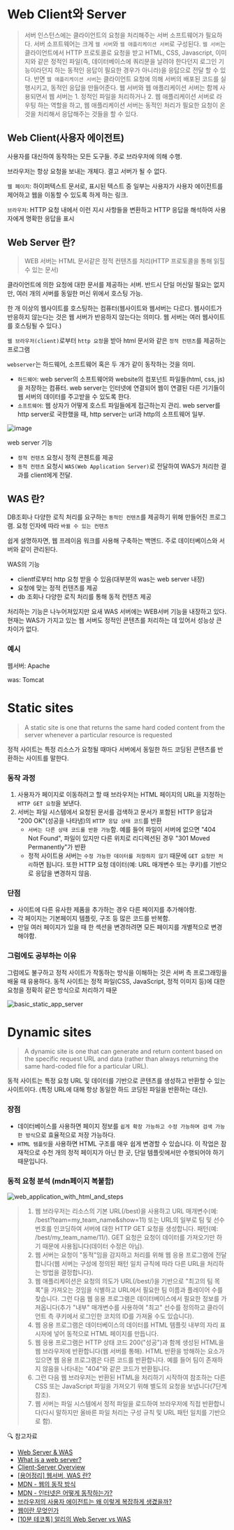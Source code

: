 # Web Client와 Server

> 서버 인스턴스에는 클라이언트의 요청을 처리해주는 서버 소프트웨어가 필요하다. 서버 소프트웨어는 크게 `웹 서버`와 `웹 애플리케이션 서버`로 구성된다. `웹 서버`는 클라이언트에서 HTTP 프로토콜로 요청을 받고 HTML, CSS, Javascript, 이미지와 같은 정적인 파일(즉, 데이터베이스에 쿼리문을 날려야 한다던지 로그인 기능이라던지 하는 동적인 응답이 필요한 경우가 아니라)을 응답으로 전달 할 수 있다.
> 반면 `웹 애플리케이션 서버`는 클라이언트 요청에 의해 서버의 배포된 코드를 실행시키고, 동적인 응답을 만들어준다.
> 웹 서버와 웹 애플리케이션 서버는 함께 사용되면서 웹 서버는 1. 정적인 파일을 처리하거나 2. 웹 애플리케이션 서버로 라우팅 하는 역할을 하고, 웹 애플리케이션 서버는 동적인 처리가 필요한 요청이 온 것을 처리해서 응답해주는 것들을 할 수 있다.

## Web Client(사용자 에이전트)

사용자를 대신하여 동작하는 모든 도구들. 주로 브라우저에 의해 수행.

브라우저는 항상 요청을 보내는 개체다. 결고 서버가 될 수 없다.

`웹 페이지`: 하이퍼텍스트 문서로, 표시된 텍스트 중 일부는 사용자가 사용자 에이전트를 제어하고 웹을 이동할 수 있도록 하게 하는 링크.

`브라우저`: HTTP 요청 내에서 이런 지시 사항들을 변환하고 HTTP 응답을 해석하여 사용자에게 명확한 응답을 표시

## Web Server 란?

> WEB 서버는 HTML 문서같은 정적 컨텐츠를 처리(HTTP 프로토콜을 통해 읽힐 수 있는 문서)

클라이언트에 의한 요청에 대한 문서를 제공하는 서버. 반드시 단일 머신일 필요는 없지만, 여러 개의 서버를 동일한 머신 위에서 호스팅 가능.

한 개 이상의 웹사이트를 호스팅하는 컴퓨터(웹사이트와 웹서버는 다르다. 웹사이트가 반응하지 않는다는 것은 웹 서버가 반응하지 않는다는 의미다. 웹 서버는 여러 웹사이트를 호스팅될 수 있다.)

`웹 브라우저(client)`로부터 `http 요청`을 받아 html 문서와 같은 `정적 컨텐츠`를 제공하는 프로그램

`webserver`는 하드웨어, 소프트웨어 혹은 두 개가 같이 동작하는 것을 의미.

- `하드웨어`: web server의 소프트웨어와 website의 컴포넌트 파일들(html, css, js)을 저장하는 컴퓨터. web server는 인터넷에 연결되어 웹이 연결된 다른 기기들이 웹 서버의 데이터를 주고받을 수 있도록 한다.
- `소프트웨어`: 웹 상자가 어떻게 호스트 파일들에게 접근하는지 관리. web server를 http server로 국한했을 때, http server는 url과 http의 소프트웨어 일부.

![image](https://user-images.githubusercontent.com/71386219/153344438-25781975-ca57-40a0-9698-470fdbf07089.png)

web server 기능

- `정적 컨텐츠` 요청시 정적 콘첸트를 제공
- `동적 컨텐츠` 요청시 `WAS(Web Application Server)`로 전달하여 WAS가 처리한 결과를 client에게 전달.

## WAS 란?

DB조회나 다양한 로직 처리를 요구하는 `동적인 컨텐츠`를 제공하기 위해 만들어진 프로그램. 요청 인자에 따라 `바뀔 수 있는 컨텐츠`

쉽게 설명하자면, 웹 프레이음 워크를 사용해 구축하는 백앤드. 주로 데이터베이스와 서버와 같이 관리된다.

WAS의 기능

- clientf로부터 http 요청 받을 수 있음(대부분의 was는 web server 내장)
- 요청에 맞는 정적 컨텐츠를 제공
- db 조회나 다양한 로직 처리를 통해 동적 컨텐츠 제공

처리하는 기능은 나누어져있지만 요새 WAS 서버에는 WEB서버 기능을 내장하고 있다. 현재는 WAS가 가지고 있는 웹 서버도 정적인 콘텐츠를 처리하는 데 있어서 성능상 큰 차이가 없다.

### 예시

웹서버: Apache

was: Tomcat

# Static sites

> A static site is one that returns the same hard coded content from the server whenever a particular resource is requested

정적 사이트는 특정 리소스가 요청될 때마다 서버에서 동일한 하드 코딩된 콘텐츠를 반환하는 사이트를 말한다.

### 동작 과정

1. 사용자가 페이지로 이동하려고 할 때 브라우저는 HTML 페이지의 URL을 지정하는 `HTTP GET 요청`을 보낸다.
2. 서버는 파일 시스템에서 요청된 문서를 검색하고 문서가 포함된 HTTP 응답과 "200 OK"(성공을 나타냄)의 `HTTP 응답 상태 코드`를 반환
   - `서버는 다른 상태 코드를 반환 가능`함. 예를 들어 파일이 서버에 없으면 "404 Not Found", 파일이 있지만 다른 위치로 리디렉션된 경우 "301 Moved Permanently"가 반환
   - 정적 사이트용 서버는 `수정 가능한 데이터를 저장하지 않기` 때문에 `GET 요청만 처리`하면 됩니다. 또한 HTTP 요청 데이터(예: URL 매개변수 또는 쿠키)를 기반으로 응답을 변경하지 않음.

### 단점

- 사이트에 다른 유사한 제품을 추가하는 경우 다른 페이지를 추가해야함.
- 각 페이지는 기본페이지 템플릿, 구조 등 많은 코드를 반복함.
- 만일 여러 페이지가 있을 때 한 섹션을 변경하려면 모든 페이지를 개별적으로 변경해야함.

### 그럼에도 공부하는 이유

그럼에도 불구하고 정적 사이트가 작동하는 방식을 이해하는 것은 서버 측 프로그래밍을 배울 때 유용하다. 동적 사이트는 정적 파일(CSS, JavaScript, 정적 이미지 등)에 대한 요청을 정확히 같은 방식으로 처리하기 때문

![basic_static_app_server](https://user-images.githubusercontent.com/71386219/155918027-574b8757-f9d8-4408-b851-e633d5fece98.png)

# Dynamic sites

> A dynamic site is one that can generate and return content based on the specific request URL and data (rather than always returning the same hard-coded file for a particular URL).

동적 사이트는 특정 요청 URL 및 데이터를 기반으로 콘텐츠를 생성하고 반환할 수 있는 사이트이다. (특정 URL에 대해 항상 동일한 하드 코딩된 파일을 반환하는 대신).

### 장점

- 데이터베이스를 사용하면 페이지 정보를 `쉽게 확장 가능하고 수정 가능하며 검색 가능한 방식`으로 효율적으로 저장 가능하다.
- `HTML 템플릿`을 사용하면 HTML 구조를 매우 쉽게 변경할 수 있습니다. 이 작업은 잠재적으로 수천 개의 정적 페이지가 아닌 한 곳, 단일 템플릿에서만 수행되어야 하기 때문입니다.

### 동적 요청 분석 (mdn페이지 복붙함)

![web_application_with_html_and_steps](https://user-images.githubusercontent.com/71386219/155918036-7a7ed177-b0d8-4f95-8395-5f044ebcab2e.png)

> 1. 웹 브라우저는 리소스의 기본 URL(/best)을 사용하고 URL 매개변수(예: /best?team=my_team_name&show=11) 또는 URL의 일부로 팀 및 선수 번호를 인코딩하여 서버에 대한 HTTP GET 요청을 생성합니다. 패턴(예: /best/my_team_name/11/). GET 요청은 요청이 데이터를 가져오기만 하기 때문에 사용됩니다(데이터 수정은 아님).
> 2. 웹 서버는 요청이 "동적"임을 감지하고 처리를 위해 웹 응용 프로그램에 전달합니다(웹 서버는 구성에 정의된 패턴 일치 규칙에 따라 다른 URL을 처리하는 방법을 결정합니다).
> 3. 웹 애플리케이션은 요청의 의도가 URL(/best/)을 기반으로 "최고의 팀 목록"을 가져오는 것임을 식별하고 URL에서 필요한 팀 이름과 플레이어 수를 찾습니다. 그런 다음 웹 응용 프로그램은 데이터베이스에서 필요한 정보를 가져옵니다(추가 "내부" 매개변수를 사용하여 "최고" 선수를 정의하고 클라이언트 측 쿠키에서 로그인한 코치의 ID를 가져올 수도 있습니다).
> 4. 웹 응용 프로그램은 데이터베이스의 데이터를 HTML 템플릿 내부의 자리 표시자에 넣어 동적으로 HTML 페이지를 만듭니다.
> 5. 웹 응용 프로그램은 HTTP 상태 코드 200("성공")과 함께 생성된 HTML을 웹 브라우저에 반환합니다(웹 서버를 통해). HTML 반환을 방해하는 요소가 있으면 웹 응용 프로그램은 다른 코드를 반환합니다. 예를 들어 팀이 존재하지 않음을 나타내는 "404"와 같은 코드가 반환됩니다.
> 6. 그런 다음 웹 브라우저는 반환된 HTML을 처리하기 시작하여 참조하는 다른 CSS 또는 JavaScript 파일을 가져오기 위해 별도의 요청을 보냅니다(7단계 참조).
> 7. 웹 서버는 파일 시스템에서 정적 파일을 로드하여 브라우저에 직접 반환합니다(다시 말하지만 올바른 파일 처리는 구성 규칙 및 URL 패턴 일치를 기반으로 함).

🔍 참고자료

- [Web Server & WAS](https://www.howdy-mj.me/network/web-server-and-was/)
- [What is a web server?](https://developer.mozilla.org/en-US/docs/Learn/Common_questions/What_is_a_web_server)
- [Client-Server Overview](https://developer.mozilla.org/en-US/docs/Learn/Server-side/First_steps/Client-Server_overview)
- [[용어정리] 웹서버, WAS 란?](https://hijjang2.tistory.com/323)
- [MDN - 웹의 동작 방식](https://developer.mozilla.org/ko/docs/Learn/Getting_started_with_the_web/How_the_Web_works)
- [MDN - 인터넷은 어떻게 동작하는가?](https://developer.mozilla.org/ko/docs/Learn/Common_questions/How_does_the_Internet_work)
- [브라우저의 사용자 에이전트는 왜 이렇게 복잡하게 생겼을까?](https://yozm.wishket.com/magazine/detail/1307/)
- [웹이란 무엇인가](https://www.betterweb.or.kr/blog/%EC%9B%B9%EA%B3%BC-%EC%9B%B9-%EA%B2%80%EC%83%89-%EC%9B%B9%EC%9D%B4%EB%9E%80-%EB%AC%B4%EC%97%87%EC%9D%B8%EA%B0%80/)
- [[10분 테코톡] 알리의 Web Server vs WAS](https://www.youtube.com/watch?v=mcnJcjbfjrs)
